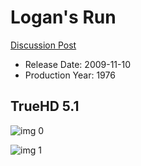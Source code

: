 # Logan's Run

[Discussion Post](https://www.avsforum.com/threads/bass-eq-for-filtered-movies.2995212/post-59347132)

* Release Date: 2009-11-10
* Production Year: 1976

## TrueHD 5.1

![img 0](https://i.imgur.com/rKoOgsh.jpg)

![img 1](https://i.imgur.com/FoilmKE.png)

